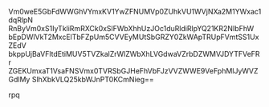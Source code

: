 Vm0weE5GbFdWWGhVYmxKV1YwZFNUMVp0ZUhkVU1WVjNXa2M1YWxac1dqRlpN
RnByVm0xS1IyTkliRmRXCk0xSlFWbXhhUzJOc1duRldiRlpYQ21KR2NIbFhW
bEpDWlVkT2MxcElTbFZpUm5CVVEyMUtSbGRZY0ZkWApTRUpFVmtSS1UxZEdV
bkppUjBaVFltdEtiMUV5TVZkalZrWlZWbXhLVGdwaVZrbDZWMVJDYTFVeFRr
ZGEKUmxaT1VsaFNSVmx0TVRSbGJHeFhVbFJzVVZWWE9VeFphMlJyWVZGdlMy
SlhXbkVLQ25kbWJnPT0KCmNieg==

rpq